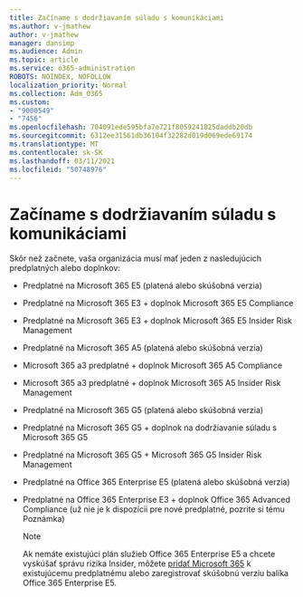 ```yaml
---
title: Začíname s dodržiavaním súladu s komunikáciami
ms.author: v-jmathew
author: v-jmathew
manager: dansimp
ms.audience: Admin
ms.topic: article
ms.service: o365-administration
ROBOTS: NOINDEX, NOFOLLOW
localization_priority: Normal
ms.collection: Adm_O365
ms.custom:
- "9000549"
- "7456"
ms.openlocfilehash: 704091ede595bfa7e721f8059241825daddb20db
ms.sourcegitcommit: 6312ee31561db36104f32282d019d069ede69174
ms.translationtype: MT
ms.contentlocale: sk-SK
ms.lasthandoff: 03/11/2021
ms.locfileid: "50748976"
---
```

# <a name="get-started-with-communication-compliance"></a>Začíname s dodržiavaním súladu s komunikáciami

Skôr než začnete, vaša organizácia musí mať jeden z nasledujúcich predplatných alebo doplnkov:

* Predplatné na Microsoft 365 E5 (platená alebo skúšobná verzia)
* Predplatné na Microsoft 365 E3 + doplnok Microsoft 365 E5 Compliance
* Predplatné na Microsoft 365 E3 + doplnok Microsoft 365 E5 Insider Risk Management
* Predplatné na Microsoft 365 A5 (platená alebo skúšobná verzia)
* Microsoft 365 a3 predplatné + doplnok Microsoft 365 A5 Compliance
* Microsoft 365 a3 predplatné + doplnok Microsoft 365 A5 Insider Risk Management
* Predplatné na Microsoft 365 G5 (platená alebo skúšobná verzia)
* Predplatné na Microsoft 365 G5 + doplnok na dodržiavanie súladu s Microsoft 365 G5
* Predplatné na Microsoft 365 G5 + Microsoft 365 G5 Insider Risk Management
* Predplatné na Office 365 Enterprise E5 (platená alebo skúšobná verzia)
* Predplatné na Office 365 Enterprise E3 + doplnok Office 365 Advanced Compliance (už nie je k dispozícii pre nové predplatné, pozrite si tému Poznámka)

    > [!NOTE]
    > Ak nemáte existujúci plán služieb Office 365 Enterprise E5 a chcete vyskúšať správu rizika Insider, môžete [pridať Microsoft 365](https://go.microsoft.com/fwlink/?linkid=2130508) k existujúcemu predplatnému alebo zaregistrovať skúšobnú verziu balíka Office 365 Enterprise E5.
